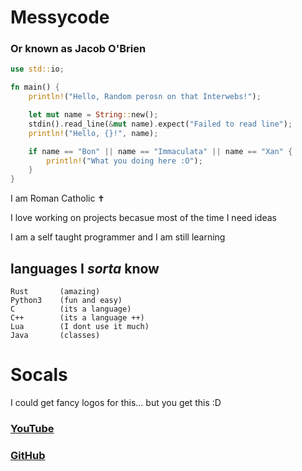# Messycode

### Or known as Jacob O'Brien

``` rust
use std::io;

fn main() {
    println!("Hello, Random perosn on that Interwebs!");

    let mut name = String::new();
    stdin().read_line(&mut name).expect("Failed to read line");
    println!("Hello, {}!", name);

    if name == "Bon" || name == "Immaculata" || name == "Xan" {
        println!("What you doing here :O");
    }
}
```
I am Roman Catholic ✝️ 

I love working on projects becasue most of the time I need ideas 

I am a self taught programmer and I am still learning 



## languages I *sorta* know
```
Rust       (amazing)
Python3    (fun and easy)
C          (its a language)
C++        (its a language ++)
Lua        (I dont use it much)
Java       (classes)
```




# Socals 

I could get fancy logos for this... but you get this :D

### [YouTube](https://www.youtube.com/channel/UCfqJ_DJfVm7xdT37XILd9lw) 

### [GitHub](https://github.com/messycode0)





